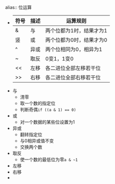 alias:: 位运算
- | 符号 | 描述 | 运算规则 |
  |---|---|---|
  | & | 与 | 两个位都为1时，结果才为1 |
  | 竖 | 或 | 两个位都为0时，结果才为0 |
  | ^ | 异或 | 两个位相同为0，相异为1 |
  | ~ | 取反 | 0变1，1变0 |
  | << | 左移 | 各二进位全部左移若干位 |
  | >> | 右移 | 各二进位全部右移若干位 |
- 与
  - 清零
  - 取一个数的指定位
  - 判断奇偶`if ((a & 1) == 0)`
- 或
  - 对一个数据的某些位设置为1
- 异或
  - 翻转指定位
  - 与0相异或值不变
  - 交换两个数
- 取反
  - 使一个数的最低位为零`a & ~1`
- 左移
- 右移
-